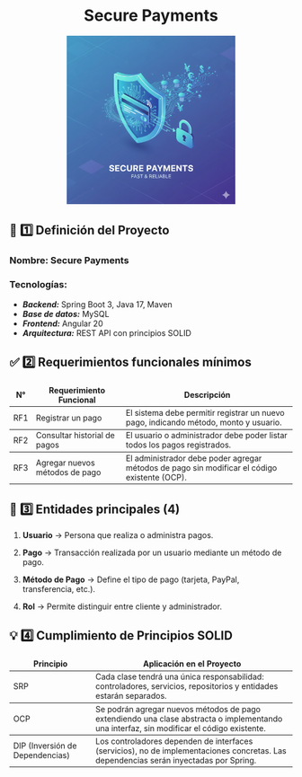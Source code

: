 <div align="center">
  <h1>Secure Payments</h1>
  <img src="./assets/securepayments.png" alt="Secure Payments Logo" width="300"/>
</div>

## 🧩 1️⃣ Definición del Proyecto
### **Nombre:** Secure Payments
### **Tecnologías:**
- ***Backend:*** Spring Boot 3, Java 17, Maven
- ***Base de datos:*** MySQL
- ***Frontend:*** Angular 20
- ***Arquitectura:*** REST API con principios SOLID

## ✅ 2️⃣ Requerimientos funcionales mínimos
<table border="1" cellspacing="0" cellpadding="5" style="border-top: 0; border-bottom: 0; border-left: 0; border-right: 0; width: 100%;">
  <thead>
    <tr>
      <th style="border-left: 0; border-right: 0; border-top: 0;">N°</th>
      <th style="border-left: 0; border-right: 0; border-top: 0;">Requerimiento Funcional</th>
      <th style="border-left: 0; border-right: 0; border-top: 0;">Descripción</th>
    </tr>
  </thead>
  <tbody>
    <tr>
      <td style="border-left: 0; border-right: 0; border-top: 0;">RF1</td>
      <td style="border-left: 0; border-right: 0; border-top: 0;">Registrar un pago</td>
      <td style="border-left: 0; border-right: 0; border-top: 0;">El sistema debe permitir registrar un nuevo pago, indicando método, monto y usuario.</td>
    </tr>
    <tr>
      <td style="border-left: 0; border-right: 0; border-top: 0;">RF2</td>
      <td style="border-left: 0; border-right: 0; border-top: 0;">Consultar historial de pagos</td>
      <td style="border-left: 0; border-right: 0; border-top: 0;">El usuario o administrador debe poder listar todos los pagos registrados.</td>
    </tr>
    <tr>
      <td style="border-left: 0; border-right: 0; border-top: 0; border-bottom: 0;">RF3</td>
      <td style="border-left: 0; border-right: 0; border-top: 0; border-bottom: 0;">Agregar nuevos métodos de pago</td>
      <td style="border-left: 0; border-right: 0; border-top: 0; border-bottom: 0;">El administrador debe poder agregar métodos de pago sin modificar el código existente (OCP).</td>
    </tr>
  </tbody>
</table>

## 🧱 3️⃣ Entidades principales (4)
1. **Usuario** -> Persona que realiza o administra pagos.

2. **Pago** -> Transacción realizada por un usuario mediante un método de pago.

3. **Método de Pago** -> Define el tipo de pago (tarjeta, PayPal, transferencia, etc.).

4. **Rol** -> Permite distinguir entre cliente y administrador.

## 💡 4️⃣ Cumplimiento de Principios SOLID
<table border="1" cellspacing="0" cellpadding="5" style="border-top: 0; border-bottom: 0; border-left: 0; border-right: 0; width: 100%;">
  <thead>
    <tr>
      <th style="border-left: 0; border-right: 0; border-top: 0;">Principio</th>
      <th style="border-left: 0; border-right: 0; border-top: 0;">Aplicación en el Proyecto</th>
    </tr>
  </thead>
  <tbody>
    <tr>
      <td style="border-left: 0; border-right: 0; border-top: 0;">SRP</td>
      <td style="border-left: 0; border-right: 0; border-top: 0;">Cada clase tendrá una única responsabilidad: controladores, servicios, repositorios y entidades estarán separados.</td>
    </tr>
    <tr>
      <td style="border-left: 0; border-right: 0; border-top: 0;">OCP</td>
      <td style="border-left: 0; border-right: 0; border-top: 0;">Se podrán agregar nuevos métodos de pago extendiendo una clase abstracta o implementando una interfaz, sin modificar el código existente.</td>
    </tr>
    <tr>
      <td style="border-left: 0; border-right: 0; border-top: 0; border-bottom: 0;">DIP (Inversión de Dependencias)</td>
      <td style="border-left: 0; border-right: 0; border-top: 0; border-bottom: 0;">Los controladores dependen de interfaces (servicios), no de implementaciones concretas. Las dependencias serán inyectadas por Spring.</td>
    </tr>
  </tbody>
</table>
